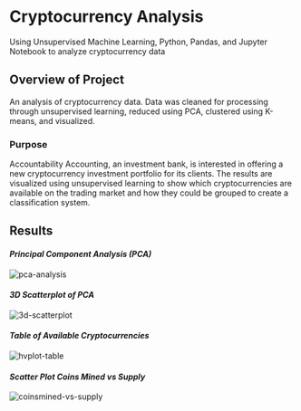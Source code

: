 # Cryptocurrency Analysis

Using Unsupervised Machine Learning, Python, Pandas, and Jupyter Notebook to analyze cryptocurrency data

## Overview of Project

An analysis of cryptocurrency data. Data was cleaned for processing through unsupervised learning, reduced using PCA, clustered using K-means, and visualized. 

### Purpose

Accountability Accounting, an investment bank, is interested in offering a new cryptocurrency investment portfolio for its clients. The results are visualized using unsupervised learning to show which cryptocurrencies are available on the trading market and how they could be grouped to create a classification system.

## Results

#### *Principal Component Analysis (PCA)*

![pca-analysis](https://user-images.githubusercontent.com/108373151/200096816-28254c9a-3fb2-4c89-b97d-d3f17fdd4021.jpg)

#### *3D Scatterplot of PCA*

![3d-scatterplot](https://user-images.githubusercontent.com/108373151/200096754-da9a762d-c0b9-49a7-9675-f35389f4ffa7.jpg)

#### *Table of Available Cryptocurrencies*

![hvplot-table](https://user-images.githubusercontent.com/108373151/200096761-f795d196-b2b0-460f-b7d8-fa80bed2b66e.jpg)

#### *Scatter Plot Coins Mined vs Supply*

![coinsmined-vs-supply](https://user-images.githubusercontent.com/108373151/200096759-d8fb1dad-f208-4a08-8272-8026c84d6c0d.jpg)